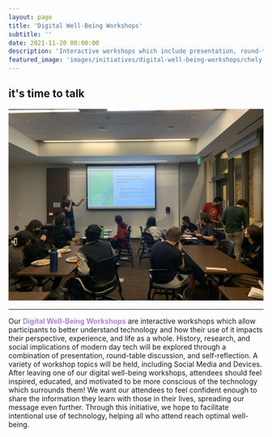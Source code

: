 ```yaml
---
layout: page
title: 'Digital Well-Being Workshops'
subtitle: ''
date: 2021-11-20 00:00:00
description: 'Interactive workshops which include presentation, round-table discussion, and reflection, ultimately helping attendees learn more about implementing digital well-being practices.'
featured_image: 'images/initiatives/digital-well-being-workshops/chely.jpg'
---
```

it's time to talk
----

![Picc](/images/initiatives/digital-well-being-workshops/adam.jpg)

---
Our <b style="color:#B082E0">Digital Well-Being Workshops</b> are interactive workshops which allow participants to better understand technology and how their use of it impacts their perspective, experience, and life as a whole. History, research, and social implications of modern day tech will be explored through a combination of presentation, round-table discussion, and self-reflection. A variety of workshop topics will be held, including Social Media and Devices. After leaving one of our digital well-being workshops, attendees should feel inspired, educated, and motivated to be more conscious of the technology which surrounds them! We want our attendees to feel confident enough to share the information they learn with those in their lives, spreading our message even further. Through this initiative, we hope to facilitate intentional use of technology, helping all who attend reach optimal well-being.